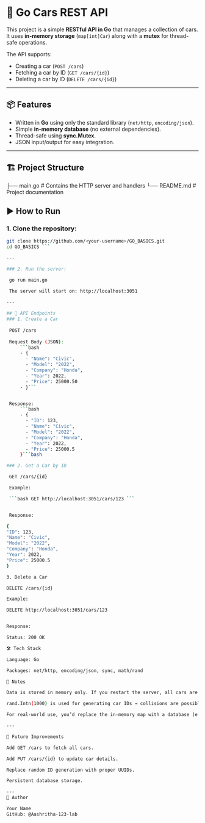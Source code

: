 # 🚗 Go Cars REST API

This project is a simple **RESTful API in Go** that manages a collection of cars.  
It uses **in-memory storage** (`map[int]Car`) along with a **mutex** for thread-safe operations.  

The API supports:
- Creating a car (`POST /cars`)
- Fetching a car by ID (`GET /cars/{id}`)
- Deleting a car by ID (`DELETE /cars/{id}`)

---

## 📦 Features

- Written in **Go** using only the standard library (`net/http`, `encoding/json`).
- Simple **in-memory database** (no external dependencies).
- Thread-safe using **sync.Mutex**.
- JSON input/output for easy integration.

---

## 🏗️ Project Structure

├── main.go # Contains the HTTP server and handlers
└── README.md # Project documentation

## ▶️ How to Run

### 1. Clone the repository:
   ```bash
   git clone https://github.com/<your-username>/GO_BASICS.git
   cd GO_BASICS ```
   
---

### 2. Run the server:

	go run main.go

	The server will start on: http://localhost:3051
	
---

## 🔗 API Endpoints
### 1. Create a Car
	
	POST /cars
	
	Request Body (JSON):
		```bash
		- {
		  - "Name": "Civic",
		  - "Model": "2022",
		  - "Company": "Honda",
		  - "Year": 2022,
		  - "Price": 25000.50
		- }```


	Response:
		```bash
		- {
		  - "ID": 123,
		  - "Name": "Civic",
		  - "Model": "2022",
		  - "Company": "Honda",
		  - "Year": 2022,
		  - "Price": 25000.5
		}```bash

### 2. Get a Car by ID

	GET /cars/{id}

	Example:

	```bash GET http://localhost:3051/cars/123 ```


	Response:

{
  "ID": 123,
  "Name": "Civic",
  "Model": "2022",
  "Company": "Honda",
  "Year": 2022,
  "Price": 25000.5
}

3. Delete a Car

DELETE /cars/{id}

Example:

DELETE http://localhost:3051/cars/123


Response:

Status: 200 OK

🛠️ Tech Stack

Language: Go

Packages: net/http, encoding/json, sync, math/rand

📌 Notes

Data is stored in memory only. If you restart the server, all cars are lost.

rand.Intn(1000) is used for generating car IDs → collisions are possible in rare cases.

For real-world use, you’d replace the in-memory map with a database (e.g., PostgreSQL, MongoDB).

---

🚀 Future Improvements

Add GET /cars to fetch all cars.

Add PUT /cars/{id} to update car details.

Replace random ID generation with proper UUIDs.

Persistent database storage.

---
👤 Author

Your Name
GitHub: @Aashritha-123-lab